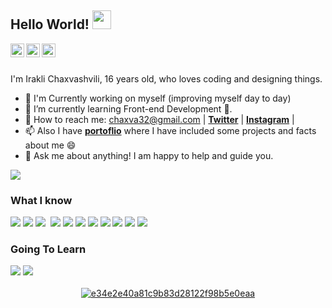 ## Hello World! <img src="https://raw.githubusercontent.com/iampavangandhi/iampavangandhi/master/gifs/Hi.gif" width="30px"></h2>

<a href="twitter.com/Irakliiee">
  <img align="left" alt="N1tch's Twitter" width="22px" src="https://cdn.jsdelivr.net/npm/simple-icons@v3/icons/twitter.svg" />
</a>
<a href="github.com/N1tchvar">
  <img align="left" alt="N1tch's Github" width="22px" src="https://cdn.jsdelivr.net/npm/simple-icons@v3/icons/github.svg" />
</a>
<a href="instagram.com/randomdesignsbyn1tch/">
  <img align="left" alt="N1tch's Instagram" width="22px" src="https://cdn.jsdelivr.net/npm/simple-icons@v3/icons/instagram.svg" />
</a>

<br>

<br>I'm Irakli Chaxvashvili, 16 years old, who loves coding and designing things.
- 🔭 I'm Currently working on myself (improving myself day to day)
- 🌱 I’m currently learning Front-end Development 🚀.
- 👯 How to reach me: chaxva32@gmail.com | **[Twitter](https://twitter.com/Irakliiee)** | **[Instagram](https://www.instagram.com/randomdesignsbyn1tch/)** | 
- 📫 Also I have **[portoflio](https://nitchjpg.ga/)** where I have included some projects and facts about me 😄
- 💬 Ask me about anything! I am happy to help and guide you.

![](https://komarev.com/ghpvc/?username=N1tchVar&style=flat&color=FC2F03)
 
### What I know

<div style="display: inline-block">
  <img src="https://img.shields.io/badge/GIT-E44C30?style=for-the-badge&logo=git&logoColor=white">
  <img src="https://img.shields.io/badge/Visual_Studio_Code-0078D4?style=for-the-badge&logo=visual%20studio%20code&logoColor=white">
  <img src="https://img.shields.io/badge/HTML-E44C30?style=for-the-badge&logo=html5&logoColor=white">
  <img scr="https://img.shields.io/badge/Javascript-ECE505?style=for-the-badge&logo=javascript&logoColor=white">
  <img src="https://img.shields.io/badge/CSS-03F1FC?style=for-the-badge&logo=css3&logoColor=white">
  <img src="https://img.shields.io/badge/Adobe%20XD-470137?style=for-the-badge&logo=Adobe%20XD&logoColor=#FF61F6">
  <img src="https://img.shields.io/badge/Figma-F24E1E?style=for-the-badge&logo=figma&logoColor=white">
  <img src="https://img.shields.io/badge/React-20232A?style=for-the-badge&logo=react&logoColor=61DAFB`">
  <img src="https://img.shields.io/badge/Sass-CC6699?style=for-the-badge&logo=sass&logoColor=white">
  <img src="https://img.shields.io/badge/Node.js-339933?style=for-the-badge&logo=nodedotjs&logoColor=white">
  <img src="https://img.shields.io/badge/Netlify-00C7B7?style=for-the-badge&logo=netlify&logoColor=white">
  <img src="https://img.shields.io/badge/Heroku-430098?style=for-the-badge&logo=heroku&logoColor=white">
</div>

### Going To Learn
  <div>
  <img src="https://img.shields.io/badge/React_Native-20232A?style=for-the-badge&logo=react&logoColor=61DAFB">
  <img src="https://img.shields.io/badge/Tailwind_CSS-38B2AC?style=for-the-badge&logo=tailwind-css&logoColor=white">
  </div>

<br>
<div align="center">
<a href='https://postimages.org/' target='_blank'><img src='https://i.postimg.cc/htYVWgKg/e34e2e40a81c9b83d28122f98b5e0eaa.gif' border='0' alt='e34e2e40a81c9b83d28122f98b5e0eaa'/></a>
</div>
